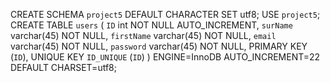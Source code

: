 CREATE SCHEMA `project5` DEFAULT CHARACTER SET utf8;
USE `project5`;
CREATE TABLE `users` (
  `ID` int NOT NULL AUTO_INCREMENT,
  `surName` varchar(45) NOT NULL,
  `firstName` varchar(45) NOT NULL,
  `email` varchar(45) NOT NULL,
  `password` varchar(45) NOT NULL,
  PRIMARY KEY (`ID`),
  UNIQUE KEY `ID_UNIQUE` (`ID`)
) ENGINE=InnoDB AUTO_INCREMENT=22 DEFAULT CHARSET=utf8;
